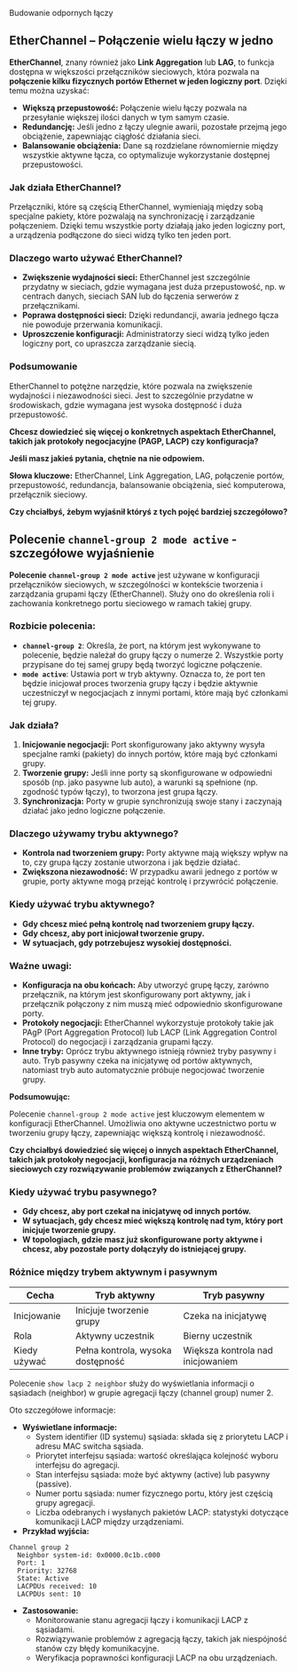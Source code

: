 Budowanie odpornych łączy

## EtherChannel – Połączenie wielu łączy w jedno

**EtherChannel**, znany również jako **Link Aggregation** lub **LAG**, to funkcja dostępna w większości przełączników sieciowych, która pozwala na **połączenie kilku fizycznych portów Ethernet w jeden logiczny port**. Dzięki temu można uzyskać:

- **Większą przepustowość:** Połączenie wielu łączy pozwala na przesyłanie większej ilości danych w tym samym czasie.
- **Redundancję:** Jeśli jedno z łączy ulegnie awarii, pozostałe przejmą jego obciążenie, zapewniając ciągłość działania sieci.
- **Balansowanie obciążenia:** Dane są rozdzielane równomiernie między wszystkie aktywne łącza, co optymalizuje wykorzystanie dostępnej przepustowości.

### Jak działa EtherChannel?

Przełączniki, które są częścią EtherChannel, wymieniają między sobą specjalne pakiety, które pozwalają na synchronizację i zarządzanie połączeniem. Dzięki temu wszystkie porty działają jako jeden logiczny port, a urządzenia podłączone do sieci widzą tylko ten jeden port.

### Dlaczego warto używać EtherChannel?

- **Zwiększenie wydajności sieci:** EtherChannel jest szczególnie przydatny w sieciach, gdzie wymagana jest duża przepustowość, np. w centrach danych, sieciach SAN lub do łączenia serwerów z przełącznikami.
- **Poprawa dostępności sieci:** Dzięki redundancji, awaria jednego łącza nie powoduje przerwania komunikacji.
- **Uproszczenie konfiguracji:** Administratorzy sieci widzą tylko jeden logiczny port, co upraszcza zarządzanie siecią.

### Podsumowanie

EtherChannel to potężne narzędzie, które pozwala na zwiększenie wydajności i niezawodności sieci. Jest to szczególnie przydatne w środowiskach, gdzie wymagana jest wysoka dostępność i duża przepustowość.

**Chcesz dowiedzieć się więcej o konkretnych aspektach EtherChannel, takich jak protokoły negocjacyjne (PAGP, LACP) czy konfiguracja?**

**Jeśli masz jakieś pytania, chętnie na nie odpowiem.**

**Słowa kluczowe:** EtherChannel, Link Aggregation, LAG, połączenie portów, przepustowość, redundancja, balansowanie obciążenia, sieć komputerowa, przełącznik sieciowy.

**Czy chciałbyś, żebym wyjaśnił któryś z tych pojęć bardziej szczegółowo?**

## Polecenie `channel-group 2 mode active` - szczegółowe wyjaśnienie

**Polecenie `channel-group 2 mode active`** jest używane w konfiguracji przełączników sieciowych, w szczególności w kontekście tworzenia i zarządzania grupami łączy (EtherChannel). Służy ono do określenia roli i zachowania konkretnego portu sieciowego w ramach takiej grupy.

### Rozbicie polecenia:

- **`channel-group 2`**: Określa, że port, na którym jest wykonywane to polecenie, będzie należał do grupy łączy o numerze 2. Wszystkie porty przypisane do tej samej grupy będą tworzyć logiczne połączenie.
- **`mode active`**: Ustawia port w tryb aktywny. Oznacza to, że port ten będzie inicjował proces tworzenia grupy łączy i będzie aktywnie uczestniczył w negocjacjach z innymi portami, które mają być członkami tej grupy.

### Jak działa?

1. **Inicjowanie negocjacji:** Port skonfigurowany jako aktywny wysyła specjalne ramki (pakiety) do innych portów, które mają być członkami grupy.
2. **Tworzenie grupy:** Jeśli inne porty są skonfigurowane w odpowiedni sposób (np. jako pasywne lub auto), a warunki są spełnione (np. zgodność typów łączy), to tworzona jest grupa łączy.
3. **Synchronizacja:** Porty w grupie synchronizują swoje stany i zaczynają działać jako jedno logiczne połączenie.

### Dlaczego używamy trybu aktywnego?

- **Kontrola nad tworzeniem grupy:** Porty aktywne mają większy wpływ na to, czy grupa łączy zostanie utworzona i jak będzie działać.
- **Zwiększona niezawodność:** W przypadku awarii jednego z portów w grupie, porty aktywne mogą przejąć kontrolę i przywrócić połączenie.

### Kiedy używać trybu aktywnego?

- **Gdy chcesz mieć pełną kontrolę nad tworzeniem grupy łączy.**
- **Gdy chcesz, aby port inicjował tworzenie grupy.**
- **W sytuacjach, gdy potrzebujesz wysokiej dostępności.**

### Ważne uwagi:

- **Konfiguracja na obu końcach:** Aby utworzyć grupę łączy, zarówno przełącznik, na którym jest skonfigurowany port aktywny, jak i przełącznik połączony z nim muszą mieć odpowiednio skonfigurowane porty.
- **Protokoły negocjacji:** EtherChannel wykorzystuje protokoły takie jak PAgP (Port Aggregation Protocol) lub LACP (Link Aggregation Control Protocol) do negocjacji i zarządzania grupami łączy.
- **Inne tryby:** Oprócz trybu aktywnego istnieją również tryby pasywny i auto. Tryb pasywny czeka na inicjatywę od portów aktywnych, natomiast tryb auto automatycznie próbuje negocjować tworzenie grupy.

**Podsumowując:**

Polecenie `channel-group 2 mode active` jest kluczowym elementem w konfiguracji EtherChannel. Umożliwia ono aktywne uczestnictwo portu w tworzeniu grupy łączy, zapewniając większą kontrolę i niezawodność.

**Czy chciałbyś dowiedzieć się więcej o innych aspektach EtherChannel, takich jak protokoły negocjacji, konfiguracja na różnych urządzeniach sieciowych czy rozwiązywanie problemów związanych z EtherChannel?**

### Kiedy używać trybu pasywnego?

- **Gdy chcesz, aby port czekał na inicjatywę od innych portów.**
- **W sytuacjach, gdy chcesz mieć większą kontrolę nad tym, który port inicjuje tworzenie grupy.**
- **W topologiach, gdzie masz już skonfigurowane porty aktywne i chcesz, aby pozostałe porty dołączyły do istniejącej grupy.**

### Różnice między trybem aktywnym i pasywnym

|Cecha|Tryb aktywny|Tryb pasywny|
|---|---|---|
|Inicjowanie|Inicjuje tworzenie grupy|Czeka na inicjatywę|
|Rola|Aktywny uczestnik|Bierny uczestnik|
|Kiedy używać|Pełna kontrola, wysoka dostępność|Większa kontrola nad inicjowaniem|
Polecenie `show lacp 2 neighbor` służy do wyświetlania informacji o sąsiadach (neighbor) w grupie agregacji łączy (channel group) numer 2.

Oto szczegółowe informacje:

- **Wyświetlane informacje:**
    - System identifier (ID systemu) sąsiada: składa się z priorytetu LACP i adresu MAC switcha sąsiada.
    - Priorytet interfejsu sąsiada: wartość określająca kolejność wyboru interfejsu do agregacji.
    - Stan interfejsu sąsiada: może być aktywny (active) lub pasywny (passive).
    - Numer portu sąsiada: numer fizycznego portu, który jest częścią grupy agregacji.
    - Liczba odebranych i wysłanych pakietów LACP: statystyki dotyczące komunikacji LACP między urządzeniami.
- **Przykład wyjścia:**

```
Channel group 2
  Neighbor system-id: 0x0000.0c1b.c000
  Port: 1
  Priority: 32768
  State: Active
  LACPDUs received: 10
  LACPDUs sent: 10
```

- **Zastosowanie:**
    - Monitorowanie stanu agregacji łączy i komunikacji LACP z sąsiadami.
    - Rozwiązywanie problemów z agregacją łączy, takich jak niespójność stanów czy błędy komunikacyjne.
    - Weryfikacja poprawności konfiguracji LACP na obu urządzeniach.